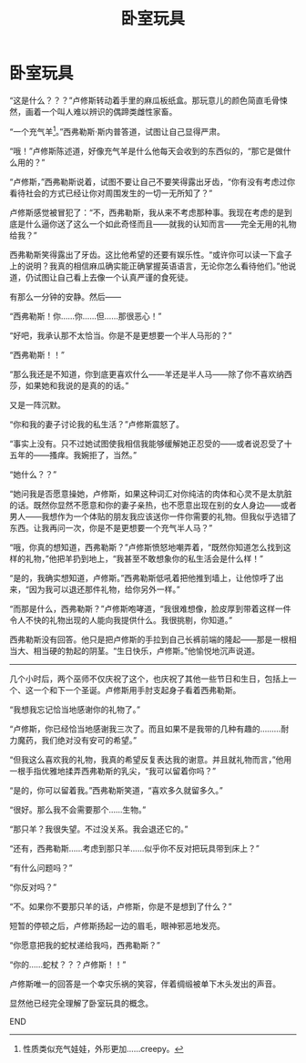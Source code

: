 ﻿---
title: 卧室玩具
fandom: 哈利波特
characters: 卢修斯·马尔福/西弗勒斯·斯内普
rating: Mature
excerpt: 卢修斯过生日的时候西弗勒斯送了他一件礼物。那跟他期待的不太一样，幸好西弗勒斯带了另一样更加有趣的……
source: Of Sheep and Men by lysanatt
---

# 卧室玩具



“这是什么？？？”卢修斯转动着手里的麻瓜板纸盒。那玩意儿的颜色简直毛骨悚然，画着一个叫人难以辨识的偶蹄类雌性家畜。

“一个充气羊[^1]。”西弗勒斯·斯内普答道，试图让自己显得严肃。

“哦！”卢修斯陈述道，好像充气羊是什么他每天会收到的东西似的，“那它是做什么用的？”

“卢修斯，”西弗勒斯说着，试图不要让自己不要笑得露出牙齿，“你有没有考虑过你看待社会的方式已经让你对周围发生的一切一无所知了？”

卢修斯感觉被冒犯了：“不，西弗勒斯，我从来不考虑那种事。我现在考虑的是到底是什么逼你送了这么一个如此奇怪而且——就我的认知而言——完全无用的礼物给我？”

西弗勒斯笑得露出了牙齿。这比他希望的还要有娱乐性。“或许你可以读一下盒子上的说明？我真的相信麻瓜确实能正确掌握英语语言，无论你怎么看待他们。”他说道，仍试图让自己看上去像一个认真严谨的食死徒。

有那么一分钟的安静。然后——

“西弗勒斯！你……你……但……那很恶心！”

“好吧，我承认那不太恰当。你是不是更想要一个半人马形的？”

“西弗勒斯！！”

“那么我还是不知道，你到底更喜欢什么——羊还是半人马——除了你不喜欢纳西莎，如果她和我说的是真的的话。”

又是一阵沉默。

“你和我的妻子讨论我的私生活？”卢修斯震怒了。

“事实上没有。只不过她试图使我相信我能够缓解她正忍受的——或者说忍受了十五年的——搔痒。我婉拒了，当然。”

“她什么？？”

“她问我是否愿意操她，卢修斯，如果这种词汇对你纯洁的肉体和心灵不是太肮脏的话。既然你显然不愿意和你的妻子亲热，也不愿意出现在别的女人身边——或者男人——我想作为一个体贴的朋友我应该送你一件你需要的礼物。但我似乎选错了东西。让我再问一次，你是不是更想要一个充气半人马？”

“哦，你真的想知道，西弗勒斯？”卢修斯愤怒地嘲弄着，“既然你知道怎么找到这样的礼物，”他把羊扔到地上，“我甚至不敢想象你的私生活会是什么样！”

“是的，我确实想知道，卢修斯。”西弗勒斯低吼着把他推到墙上，让他惊呼了出来，“因为我可以退还那件礼物，给你另外一样。”

“而那是什么，西弗勒斯？”卢修斯咆哮道，“我很难想像，脸皮厚到带着这样一件令人不快的礼物出现的人能向我提供什么。我很挑剔，你知道。”

西弗勒斯没有回答。他只是把卢修斯的手拉到自己长裤前端的隆起——那是一根相当大、相当硬的勃起的阴茎。“生日快乐，卢修斯。”他愉悦地沉声说道。

---

几个小时后，两个巫师不仅庆祝了这个，也庆祝了其他一些节日和生日，包括上一个、这一个和下一个圣诞。卢修斯用手肘支起身子看着西弗勒斯。

“我想我忘记恰当地感谢你的礼物了。”

“卢修斯，你已经恰当地感谢我三次了。而且如果不是我带的几种有趣的………耐力魔药，我们绝对没有安可的希望。”

“但我这么喜欢我的礼物，我真的希望反复表达我的谢意。并且就礼物而言，”他用一根手指优雅地揉弄西弗勒斯的乳尖，“我可以留着你吗？”

“是的，你可以留着我。”西弗勒斯笑道，“喜欢多久就留多久。”

“很好。那么我不会需要那个……生物。”

“那只羊？我很失望。不过没关系。我会退还它的。”

“还有，西弗勒斯……考虑到那只羊……似乎你不反对把玩具带到床上？”

“有什么问题吗？”

“你反对吗？”

“不。如果你不要那只羊的话，卢修斯，你是不是想到了什么？”

短暂的停顿之后，卢修斯扬起一边的眉毛，眼神邪恶地发亮。

“你愿意把我的蛇杖递给我吗，西弗勒斯？”

“你的……蛇杖？？？卢修斯！！”

卢修斯唯一的回答是一个幸灾乐祸的笑容，伴着绸缎被单下木头发出的声音。

显然他已经完全理解了卧室玩具的概念。



END



[^1]: 性质类似充气娃娃，外形更加……creepy。
